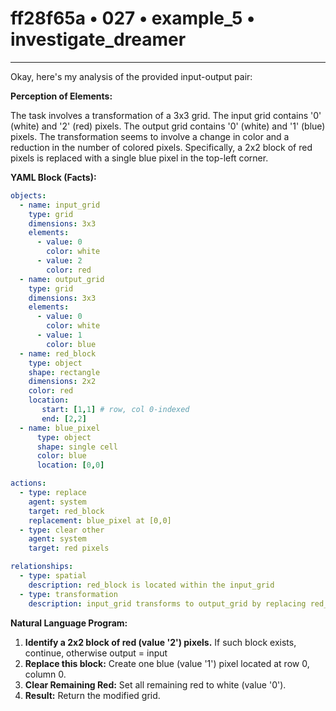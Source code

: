 # ff28f65a • 027 • example_5 • investigate_dreamer

---
Okay, here's my analysis of the provided input-output pair:

**Perception of Elements:**

The task involves a transformation of a 3x3 grid. The input grid contains '0' (white) and '2' (red) pixels. The output grid contains '0' (white) and '1' (blue) pixels. The transformation seems to involve a change in color and a reduction in the number of colored pixels. Specifically, a 2x2 block of red pixels is replaced with a single blue pixel in the top-left corner.

**YAML Block (Facts):**



```yaml
objects:
  - name: input_grid
    type: grid
    dimensions: 3x3
    elements:
      - value: 0
        color: white
      - value: 2
        color: red
  - name: output_grid
    type: grid
    dimensions: 3x3
    elements:
      - value: 0
        color: white
      - value: 1
        color: blue
  - name: red_block
    type: object
    shape: rectangle
    dimensions: 2x2
    color: red
    location:
       start: [1,1] # row, col 0-indexed
       end: [2,2]
  - name: blue_pixel
      type: object
      shape: single cell
      color: blue
      location: [0,0]

actions:
  - type: replace
    agent: system
    target: red_block
    replacement: blue_pixel at [0,0]
  - type: clear other
    agent: system
    target: red pixels

relationships:
  - type: spatial
    description: red_block is located within the input_grid
  - type: transformation
    description: input_grid transforms to output_grid by replacing red_block with blue_pixel and changing all remaining red pixels to white.

```



**Natural Language Program:**

1.  **Identify a 2x2 block of red (value '2') pixels.** If such block exists, continue, otherwise output = input
2.  **Replace this block:** Create one blue (value '1') pixel located at row 0, column 0.
3. **Clear Remaining Red:** Set all remaining red to white (value '0').
4. **Result:** Return the modified grid.

